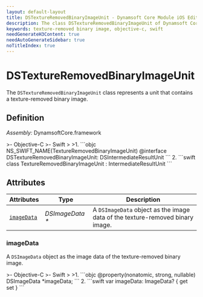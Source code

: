 ```yaml
---
layout: default-layout
title: DSTextureRemovedBinaryImageUnit - Dynamsoft Core Module iOS Edition API Reference
description: The class DSTextureRemovedBinaryImageUnit of Dynamsoft Core Module represents a unit that contains a texture-removed binary image.
keywords: texture-removed binary image, objective-c, swift
needGenerateH3Content: true
needAutoGenerateSidebar: true
noTitleIndex: true
---
```


# DSTextureRemovedBinaryImageUnit

The `DSTextureRemovedBinaryImageUnit` class represents a unit that contains a texture-removed binary image.

## Definition

*Assembly:* DynamsoftCore.framework

<div class="sample-code-prefix"></div>
>- Objective-C
>- Swift
>
>1. 
```objc
NS_SWIFT_NAME(TextureRemovedBinaryImageUnit)
@interface DSTextureRemovedBinaryImageUnit: DSIntermediateResultUnit
```
2. 
```swift
class TextureRemovedBinaryImageUnit : IntermediateResultUnit
```

## Attributes

| Attributes | Type | Description |
| ---------- | ---- | ----------- |
| [`imageData`](#imagedata) | *DSImageData \** | A `DSImageData` object as the image data of the texture-removed binary image. |

### imageData

A `DSImageData` object as the image data of the texture-removed binary image.

<div class="sample-code-prefix"></div>
>- Objective-C
>- Swift
>
>1. 
```objc
@property(nonatomic, strong, nullable) DSImageData *imageData;
```
2. 
```swift
var imageData: ImageData? { get set }
```
